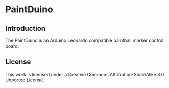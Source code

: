# PaintDuino

## Introduction
The PaintDuino is an Arduino Leonardo compatible paintball marker control board.

## License
This work is licensed under a Creative Commons Attribution-ShareAlike 3.0 Unported License.
